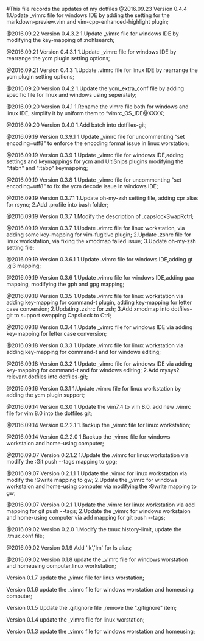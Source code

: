 
#This file records the updates of my dotfiles
@2016.09.23
Version 0.4.4
    1.Update _vimrc file for windows IDE by adding the setting for the markdown-preview.vim and vim-cpp-enhanced-highlight plugin;

@2016.09.22
Version 0.4.3.2
    1.Update _vimrc file for windows IDE by modifying the key-mapping of :nohlsearch;

@2016.09.21
Version 0.4.3.1
    1.Update _vimrc file for windows IDE by rearrange the ycm plugin setting options;

@2016.09.21
Version 0.4.3
    1.Update .vimrc file for linux IDE by rearrange the ycm plugin setting options;

@2016.09.20
Version 0.4.2
    1.Update the ycm_extra_conf file by adding specific file for linux and windows using seperately;

@2016.09.20
Version 0.4.1
    1.Rename the vimrc file both for windows and linux IDE, simplify it by uniform them to “vimrc_OS_IDE@XXXX;

@2016.09.20
Version 0.4.0
    1.Add batch into dotfiles-git;

@2016.09.19
Version 0.3.9.1
    1.Update _vimrc file for uncommenting “set encoding=utf8" to enforce the encoding format issue in linux worstation;

@2016.09.19
Version 0.3.9
    1.Update _vimrc file for windows IDE,adding settings and keymappings for ycm and UltiSnips plugins
      modifying the ":tabn" and  ":tabp" keymapping;

@2016.09.19
Version 0.3.8
    1.Update _vimrc file for uncommenting “set encoding=utf8" to fix the ycm decode issue in windows IDE;

@2016.09.19
Version 0.3.7.1
    1.Update oh-my-zsh setting file, adding cpr alias for rsync;
    2.Add .profile into bash folder;

@2016.09.19
Version 0.3.7
    1.Modify the description of .capslockSwapRctrl;

@2016.09.19
Version 0.3.7
    1.Update .vimrc file for linux workstation, via adding some key-mapping for vim-fugitive plugin;
    2.Update .zshrc file for linux workstation, via fixing the xmodmap failed issue;
    3.Update oh-my-zsh setting file;

@2016.09.19
Version 0.3.6.1
    1.Update .vimrc file for windows IDE,adding <Leader>gt ,<Leader>gl3 mapping;

@2016.09.19
Version 0.3.6
    1.Update .vimrc file for windows IDE,adding <Leader>gaa mapping, modifying the <Leader>gph and <Leader>gpg mapping;

@2016.09.18
Version 0.3.5
    1.Update .vimrc file for linux workstation via adding key-mapping for command-t plugin,
      adding key-mapping for letter case conversion;
    2.Updating .zshrc for zsh;
    3.Add xmodmap into dotfiles-git to support swapping CapsLock to Ctrl;

@2016.09.18
Version 0.3.4
    1.Update _vimrc file for windows IDE via adding key-mapping for letter case conversion;

@2016.09.18
Version 0.3.3
    1.Update .vimrc file for linux workstation via adding key-mapping for command-t and for windows editing;

@2016.09.18
Version 0.3.2
    1.Update _vimrc file for windows IDE via adding key-mapping for command-t and for windows editing;
    2.Add mysys2 relevant dotfiles into dotfiles-git;

@2016.09.16
Version 0.3.1
    1.Update .vimrc file for linux workstation by adding the ycm plugin support;

@2016.09.14
Version 0.3.0
    1.Update the vim7.4 to vim 8.0, add new .vimrc file for vim 8.0 into the dotfiles git;

@2016.09.14
Version 0.2.2.1
    1.Backup the _vimrc file for linux workstation; 

@2016.09.14
Version 0.2.2.0
    1.Backup the _vimrc file for windows workstaion and home-using computer; 

@2016.09.07
Version 0.2.1.2
    1.Update the .vimrc for linux workstation via modify the :Git push --tags mapping to <Leader>gpg;

@2016.09.07
Version 0.2.1.1
    1.Update the .vimrc for linux workstation via modify the :Gwrite mapping to <Leader>gw; 
    2.Update the _vimrc for windows workstaion and home-using computer via modifying the :Gwrite mapping to <Leader>gw; 

@2016.09.07
Version 0.2.1
    1.Update the .vimrc for linux workstation via add mapping for git push --tags; 
    2.Update the _vimrc for windows workstaion and home-using computer via add mapping for git push --tags; 

@2016.09.02
Version 0.2.0
    1.Modify the tmux history-limit, update the .tmux.conf file; 

@2016.09.02
Version 0.1.9
    Add 'lk','lm' for ls alias; 

@2016.09.02
Version 0.1.8
    update the _vimrc file for windows worstation and homeusing computer,linux workstation;

Version 0.1.7
    update the _vimrc file for linux worstation;

Version 0.1.6
    update the _vimrc file for windows worstation and homeusing computer;

Version 0.1.5
    Update the .gitignore file ,remove the ".gitignore" item;

Version 0.1.4
update the _vimrc file for linux worstation;

Version 0.1.3
    update the _vimrc file for windows worstation and homeusing;
